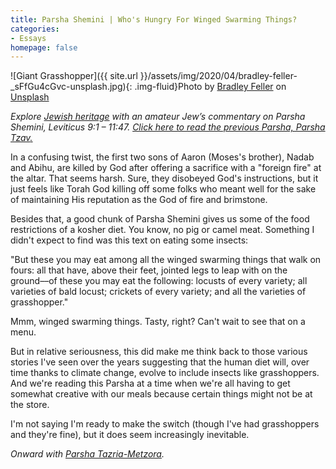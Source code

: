 ```yaml
---
title: Parsha Shemini | Who's Hungry For Winged Swarming Things?
categories:
- Essays
homepage: false
---
```


![Giant Grasshopper]({{ site.url }}/assets/img/2020/04/bradley-feller-_sFfGu4cGvc-unsplash.jpg){: .img-fluid}Photo by [Bradl](https://unsplash.com/@bradass198?utm_source=unsplash&utm_medium=referral&utm_content=creditCopyText)[e](https://unsplash.com/@bradass198?utm_source=unsplash&utm_medium=referral&utm_content=creditCopyText)[y Feller](https://unsplash.com/@bradass198?utm_source=unsplash&utm_medium=referral&utm_content=creditCopyText) on [Unsplash](https://unsplash.com/s/photos/grasshopper?utm_source=unsplash&utm_medium=referral&utm_content=creditCopyText)

_Explore [Jewish heritage](https://withoutapath.com/jewish-heritage/) with an amateur Jew’s commentary on Parsha Shemini, Leviticus 9:1 – 11:47. [Click here to read the previous Parsha, Parsha Tzav](https://withoutapath.com/parsha-tzav/)[.](https://withoutapath.com/parsha-vayikra/)_

In a confusing twist, the first two sons of Aaron (Moses's brother), Nadab and Abihu, are killed by God after offering a sacrifice with a "foreign fire" at the altar. That seems harsh. Sure, they disobeyed God's instructions, but it just feels like Torah God killing off some folks who meant well for the sake of maintaining His reputation as the God of fire and brimstone.

Besides that, a good chunk of Parsha Shemini gives us some of the food restrictions of a kosher diet. You know, no pig or camel meat. Something I didn't expect to find was this text on eating some insects:

<!-- more -->

"But these you may eat among all the winged swarming things that walk on fours: all that have, above their feet, jointed legs to leap with on the ground––of these you may eat the following: locusts of every variety; all varieties of bald locust; crickets of every variety; and all the varieties of grasshopper."

Mmm, winged swarming things. Tasty, right? Can't wait to see that on a menu.

But in relative seriousness, this did make me think back to those various stories I've seen over the years suggesting that the human diet will, over time thanks to climate change, evolve to include insects like grasshoppers. And we're reading this Parsha at a time when we're all having to get somewhat creative with our meals because certain things might not be at the store. 

I'm not saying I'm ready to make the switch (though I've had grasshoppers and they're fine), but it does seem increasingly inevitable.

_Onward with [Parsha Tazria-Metzora](https://withoutapath.com/parsha-tazria-metzora/)._

